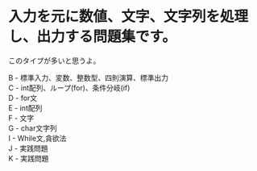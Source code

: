  # 入力を元に数値、文字、文字列を処理し、出力する問題集です。

 このタイプが多いと思うよ。  

 B - 標準入力、変数、整数型、四則演算、標準出力  
 C - int配列、ループ(for)、条件分岐(if)  
 D - for文  
 E - int配列  
 F - 文字  
 G - char文字列  
 I - While文,貪欲法  
 J - 実践問題  
 K - 実践問題